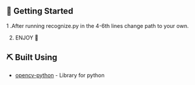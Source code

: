 
## 🏁 Getting Started <a name = "getting_started"></a>

1 .After running recognize.py in the 4-6th lines change path to your own.

2. ENJOY 🧐

## ⛏️ Built Using <a name = "built_using"></a>

- [opencv-python](https://pypi.org/project/opencv-python/) - Library for python
